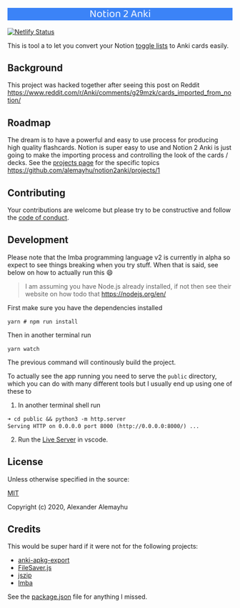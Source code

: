 ![Notion 2 Anki](public/banner.png)

[![Netlify Status](https://api.netlify.com/api/v1/badges/5da03a4d-2c54-4343-8949-33124d2211e5/deploy-status)](https://app.netlify.com/sites/vibrant-swirles-654fce/deploys)

This is tool a to let you convert your Notion [toggle lists][tl] to Anki cards easily.

[tl]: https://www.notion.so/Toggles-c720af26b4bd4789b736c140b2dc73fe

## Background

This project was hacked together after seeing this post on Reddit 
https://www.reddit.com/r/Anki/comments/g29mzk/cards_imported_from_notion/


## Roadmap

The dream is to have a powerful and easy to use process for producing high quality flashcards. Notion is super easy to use and Notion 2 Anki is just going to make the importing process and controlling the look of the cards / decks. See the [projects page][pa] for the specific topics https://github.com/alemayhu/notion2anki/projects/1

[pa]: https://github.com/alemayhu/notion2anki/projects/1

## Contributing

Your contributions are welcome but please try to be constructive and follow the
[code of conduct](./CODE_OF_CONDUCT.md).

## Development

Please note that the Imba programming language v2 is currently in alpha so expect
to see things breaking when you try stuff. When that is said, see below on how
to actually run this :smile:

> I am assuming you have Node.js already installed, if not then see their website on how todo that https://nodejs.org/en/

First make sure you have the dependencies installed
```
yarn # npm run install
```

Then in another terminal run 

```
yarn watch
```

The previous command will continously build the project.

To actually see the app running you need to serve the `public` directory,
which you can do with many different tools but I usually end up using one
of these to

1) In another terminal shell run
```
➜ cd public && python3 -m http.server
Serving HTTP on 0.0.0.0 port 8000 (http://0.0.0.0:8000/) ...
```

2) Run the [Live Server](https://marketplace.visualstudio.com/items?itemName=ritwickdey.LiveServer) in vscode.

## License

Unless otherwise specified in the source:

[MIT](./LICENSE)

Copyright (c) 2020, Alexander Alemayhu

## Credits

This would be super hard if it were not for the following projects:

- [anki-apkg-export](https://github.com/repeat-space/anki-apkg-export)
- [FileSaver.js](https://github.com/eligrey/FileSaver.js/)
- [jszip](https://github.com/Stuk/jszip)
- [Imba](https://github.com/imba/imba)

See the [package.json](./package.json) file for anything I missed.